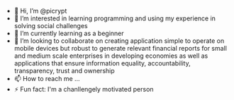 - 👋 Hi, I’m @picrypt
- 👀 I’m interested in learning programming and using my experience in solving social challenges
- 🌱 I’m currently learning as a beginner
- 💞️ I’m looking to collaborate on creating application simple to operate on mobile devices but robust to generate relevant financial reports for small and medium scale enterprises in developing economies as well as applications that ensure information equality, accountability, transparency, trust and ownership 
- 📫 How to reach me ...
- ⚡ Fun fact: I'm a chanllengely motivated person

<!---
picrypt/picrypt is a ✨ special ✨ repository because its `README.md` (this file) appears on your GitHub profile.
You can click the Preview link to take a look at your changes.
--->
